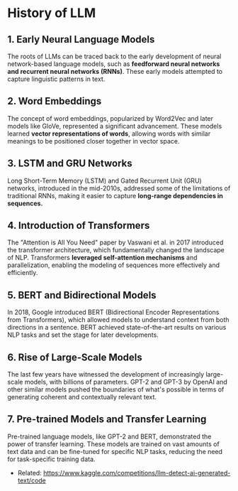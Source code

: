 # History of LLM

## 1. Early Neural Language Models
The roots of LLMs can be traced back to the early development of neural network-based language models, such as **feedforward neural networks and recurrent neural networks (RNNs)**. These early models attempted to capture linguistic patterns in text.


## 2. Word Embeddings
The concept of word embeddings, popularized by Word2Vec and later models like GloVe, represented a significant advancement. These models learned **vector representations of words**, allowing words with similar meanings to be positioned closer together in vector space.

## 3. LSTM and GRU Networks
Long Short-Term Memory (LSTM) and Gated Recurrent Unit (GRU) networks, introduced in the mid-2010s, addressed some of the limitations of traditional RNNs, making it easier to capture **long-range dependencies in sequences.**

## 4. Introduction of Transformers
The "Attention is All You Need" paper by Vaswani et al. in 2017 introduced the transformer architecture, which fundamentally changed the landscape of NLP. Transformers **leveraged self-attention mechanisms** and parallelization, enabling the modeling of sequences more effectively and efficiently.

## 5. BERT and Bidirectional Models
In 2018, Google introduced BERT (Bidirectional Encoder Representations from Transformers), which allowed models to understand context from both directions in a sentence. BERT achieved state-of-the-art results on various NLP tasks and set the stage for later developments.

## 6. Rise of Large-Scale Models
The last few years have witnessed the development of increasingly large-scale models, with billions of parameters. GPT-2 and GPT-3 by OpenAI and other similar models pushed the boundaries of what's possible in terms of generating coherent and contextually relevant text.

## 7. Pre-trained Models and Transfer Learning
Pre-trained language models, like GPT-2 and BERT, demonstrated the power of transfer learning. These models are trained on vast amounts of text data and can be fine-tuned for specific NLP tasks, reducing the need for task-specific training data.

* Related: https://www.kaggle.com/competitions/llm-detect-ai-generated-text/code
